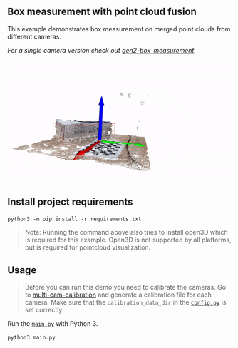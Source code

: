 ## Box measurement with point cloud fusion
This example demonstrates box measurement on merged point clouds from different cameras.

_For a single camera version check out [gen2-box_measurement](https://github.com/luxonis/depthai-experiments/tree/master/gen2-box_measurement)._

![demo](img/demo.gif)
## Install project requirements
```
python3 -m pip install -r requirements.txt
```
> Note: Running the command above also tries to install open3D which is required for this example. Open3D is not supported by all platforms, but is required for pointcloud visualization.

## Usage
> Before you can run this demo you need to calibrate the cameras. Go to [multi-cam-calibration](../multi-cam-calibration) and generate a calibration file for each camera. Make sure that the `calibration_data_dir` in the [`config.py`](config.py) is set correctly.

Run the [`main.py`](main.py) with Python 3.
```
python3 main.py
```


